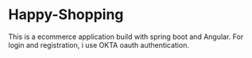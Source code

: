 # Happy-Shopping

This is a ecommerce application build with spring boot and Angular.
For login and registration, i use OKTA oauth authentication. 


